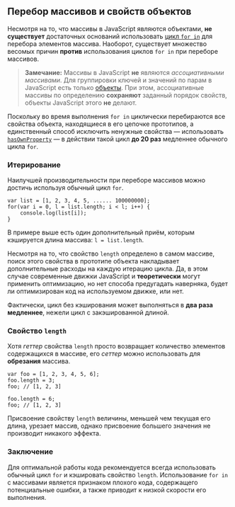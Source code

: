 ## Перебор массивов и свойств объектов

Несмотря на то, что массивы в JavaScript являются объектами, **не существует** достаточных оснований использовать [цикл `for in`](#object.forinloop) для перебора элементов массива. Наоборот, существует множество весомых причин **против** использования циклов `for in` при переборе массивов.

> **Замечание:** Массивы в JavaScript **не** являются *ассоциативными массивами*. Для группировки ключей и значений по парам в JavaScript есть только [объекты](#object.general). При этом, ассоциативные массивы по определению **сохраняют** заданный порядок свойств, объекты JavaScript этого **не** делают.

Поскольку во время выполнения `for in` циклически перебираются все свойства объекта, находящиеся в его цепочке прототипов, а единственный способ исключить ненужные свойства — использовать [`hasOwnProperty`](#object.hasownproperty) — в действии такой цикл **до 20 раз** медленнее обычного цикла `for`.

### Итерирование

Наилучшей производительности при переборе массивов можно достичь используя обычный цикл `for`.

    var list = [1, 2, 3, 4, 5, ...... 100000000];
    for(var i = 0, l = list.length; i < l; i++) {
        console.log(list[i]);
    }

В примере выше есть один дополнительный приём, которым кэшируется длина массива: `l = list.length`.

Несмотря на то, что свойство `length` определено в самом массиве, поиск этого свойства в прототипе объекта накладывает дополнительные расходы на каждую итерацию цикла. Да, в этом случае современные движки JavaScript и **теоретически** могут применить оптимизацию, но нет способа предугадать наверняка, будет ли оптимизирован код на используемом движке, или нет.

Фактически, цикл без кэширования может выполняться в **два раза медленнее**, нежели цикл с закэшированной длиной.

### Свойство `length`

Хотя *геттер* свойства `length` просто возвращает количество элементов содержащихся в массиве, его *сеттер* можно использовать для **обрезания** массива.

    var foo = [1, 2, 3, 4, 5, 6];
    foo.length = 3;
    foo; // [1, 2, 3]

    foo.length = 6;
    foo; // [1, 2, 3]

Присвоение свойству `length` величины, меньшей чем текущая его длина, урезает массив, однако присвоение большего значения не производит никакого эффекта.

### Заключение

Для оптимальной работы кода рекомендуется всегда использовать обычный цикл `for` и кэшировать свойство `length`. Использование `for in` с массивами является признаком плохого кода, содержащего потенциальные ошибки, а также приводит к низкой скорости его выполнения.

